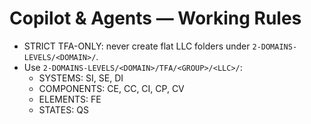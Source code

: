 # Copilot & Agents — Working Rules
- STRICT TFA-ONLY: never create flat LLC folders under `2-DOMAINS-LEVELS/<DOMAIN>/`.
- Use `2-DOMAINS-LEVELS/<DOMAIN>/TFA/<GROUP>/<LLC>/`:
  - SYSTEMS: SI, SE, DI
  - COMPONENTS: CE, CC, CI, CP, CV
  - ELEMENTS: FE
  - STATES: QS